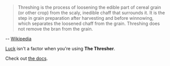 > Threshing is the process of loosening the edible part of cereal grain (or
> other crop) from the scaly, inedible chaff that surrounds it. It is the
> step in grain preparation after harvesting and before winnowing, which
> separates the loosened chaff from the grain. Threshing does not remove the
> bran from the grain.

-- [Wikipedia](http://en.wikipedia.org/wiki/Threshing)

[Luck](http://en.wikipedia.org/wiki/Lucky_imaging) isn't a factor when you're
using **The Thresher**.

Check out [the docs](http://davidwhogg.github.com/TheThresher).
